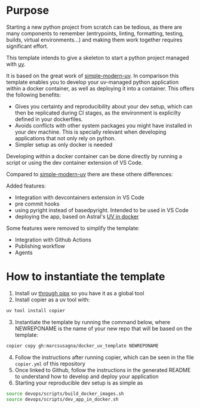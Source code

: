 # Purpose

Starting a new python project from scratch can be tedious, as there are many components to remember (entrypoints, linting, formatting, testing, builds, virtual environments...) and making them work together requires significant effort. 

This template intends to give a skeleton to start a python project managed with [uv](https://docs.astral.sh/uv/). 

It is based on the great work of [simple-modern-uv](https://github.com/jlevy/simple-modern-uv). In comparison this template enables you to develop your uv-managed python application within a docker container, as well as deploying it into a container. This offers the following benefits: 
- Gives you certainty and reproducibility about your dev setup, which can then be replicated during CI stages, as the environment is explicilty defined in your dockerfiles. 
- Avoids conflicts with other system packages you might have installed in your dev machine. This is specially relevant when developing applications that not only rely on python. 
- Simpler setup as only docker is needed

Developing within a docker container can be done directly by running a script or using the dev container extension of VS Code. 

Compared to [simple-modern-uv](https://github.com/jlevy/simple-modern-uv) there are these othere differences:

Added features:
- Integration with devcontainers extension in VS Code 
- pre commit hooks
- using pyright instead of basedpyright. Intended to be used in VS Code
- deploying the app, based on Astral's [UV in docker](https://github.com/astral-sh/uv-docker-example/blob/main/Dockerfile)

Some features were removed to simplify the template:
- Integration with Github Actions
- Publishing workflow
- Agents

# How to instantiate the template

1. Install uv [through pipx](https://docs.astral.sh/uv/getting-started/installation/#pypi) so you have it as a global tool
2. Install copier as a uv tool with:
```bash
uv tool install copier
```
3. Instantiate the template by running the command below, where NEWREPONAME is the name of your new repo that will be based on the template:
```bash
copier copy gh:marcsusagna/docker_uv_template NEWREPONAME
```
4. Follow the instructions after running copier, which can be seen in the file `copier.yml` of this repository
5. Once linked to Github, follow the instructions in the generated README to understand how to develop and deploy your application
6. Starting your reproducible dev setup is as simple as
```bash
source devops/scripts/build_docker_images.sh
source devops/scripts/dev_app_in_docker.sh
```